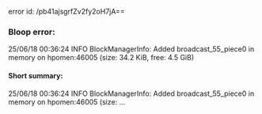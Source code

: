 error id: /pb41ajsgrfZv2fy2oH7jA==
### Bloop error:

25/06/18 00:36:24 INFO BlockManagerInfo: Added broadcast_55_piece0 in memory on hpomen:46005 (size: 34.2 KiB, free: 4.5 GiB)
#### Short summary: 

25/06/18 00:36:24 INFO BlockManagerInfo: Added broadcast_55_piece0 in memory on hpomen:46005 (size: ...